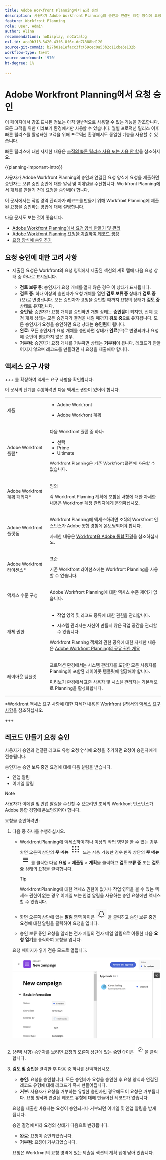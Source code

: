 ```yaml
---
title: Adobe Workfront Planning에서 요청 승인
description: 사용자가 Adobe Workfront Planning의 승인과 연결된 요청 양식에 요청을 제출하면 승인자는 보류 중인 승인에 대한 알림 및 이메일을 수신합니다. Workfront Planning에서 개체를 만들기 전에 요청을 승인해야 합니다.
feature: Workfront Planning
role: User, Admin
author: Alina
recommendations: noDisplay, noCatalog
exl-id: aca9b313-3420-43f6-8f6c-dd74888bd120
source-git-commit: b27b01e1efacc3fc459cec0a53b2c11cbe5e132b
workflow-type: tm+mt
source-wordcount: '970'
ht-degree: 1%

---
```


# Adobe Workfront Planning에서 요청 승인

<!--take Preview and Production references at Production time-->

<!-- do you need to add that only workspace owners can view the Submitted/ Planning tab?? - asking team in slack-->

<span class="preview">이 페이지에서 강조 표시된 정보는 아직 일반적으로 사용할 수 없는 기능을 참조합니다. 모든 고객을 위한 미리보기 환경에서만 사용할 수 있습니다. 월별 프로덕션 릴리스 이후 빠른 릴리스를 활성화한 고객을 위해 프로덕션 환경에서도 동일한 기능을 사용할 수 있습니다. </span>

<span class="preview">빠른 릴리스에 대한 자세한 내용은 [조직의 빠른 릴리스 사용 또는 사용 안 함](/help/quicksilver/administration-and-setup/set-up-workfront/configure-system-defaults/enable-fast-release-process.md)을 참조하세요. </span>

{{planning-important-intro}}

사용자가 Adobe Workfront Planning의 승인과 연결된 요청 양식에 요청을 제출하면 승인자는 보류 중인 승인에 대한 알림 및 이메일을 수신합니다. Workfront Planning에서 개체를 만들기 전에 요청을 승인해야 합니다.

이 문서에서는 작업 영역 관리자가 레코드를 만들기 위해 Workfront Planning에 제출된 요청을 승인하는 방법에 대해 설명합니다.

다음 문서도 보는 것이 좋습니다.

* [Adobe Workfront Planning에서 요청 양식 만들기 및 관리](/help/quicksilver/planning/requests/create-request-form.md)
* [Adobe Workfront Planning 요청을 제출하여 레코드 생성](/help/quicksilver/planning/requests/submit-requests.md)
* [요청 양식에 승인 추가](/help/quicksilver/planning/requests/add-approval-to-request-form.md)

## 요청 승인에 대한 고려 사항

* 제출된 요청은 Workfront의 요청 영역에서 제출된 섹션의 계획 탭에 다음 요청 상태 중 하나로 표시됩니다.

   * **검토 보류 중**: 승인자가 요청 개체를 열지 않은 경우 이 상태가 표시됩니다.
   * **검토 중**: 하나 이상의 승인자가 요청 개체를 열면 **검토 보류 중** 상태가 **검토 중**(으)로 변경됩니다. 모든 승인자가 요청을 승인할 때까지 요청의 상태가 **검토 중** 상태로 유지됩니다.
   * **승인됨**: 승인자가 요청 개체를 승인하면 개별 상태는 **승인됨**&#x200B;이 되지만, 전체 요청 개체 상태는 모든 승인자가 결정을 내릴 때까지 **검토 중**&#x200B;으로 유지됩니다. 모든 승인자가 요청을 승인하면 요청 상태는 **승인됨**&#x200B;이 됩니다.
   * **완료**: 모든 승인자가 요청 개체를 승인하면 상태가 **완료**(으)로 변경되거나 요청에 승인이 필요하지 않은 경우.
   * **거부됨**: 승인자가 요청 개체를 거부하면 상태는 **거부됨**&#x200B;이 됩니다. 레코드가 만들어지지 않으며 레코드를 만들려면 새 요청을 제출해야 합니다.

<!--* <span class="preview">You can display approval information on a record created by submitting a request form in the Approved by and Approved date fields. For information, see [Create fields](/help/quicksilver/planning/fields/create-fields.md).</span>-->

## 액세스 요구 사항

+++ 를 확장하여 액세스 요구 사항을 확인합니다.

이 문서의 단계를 수행하려면 다음 액세스 권한이 있어야 합니다.

<table style="table-layout:auto">
 <col>
 </col>
 <col>
 </col>
 <tbody>
    <tr>
<tr>
<td>
   <p> 제품</p> </td>
   <td>
   <ul><li><p> Adobe Workfront</p></li>
   <li><p> Adobe Workfront 계획<p></li></ul></td>
  </tr>  
 <tr>
   <td role="rowheader"><p>Adobe Workfront 플랜*</p></td>
   <td>
<p>다음 Workfront 플랜 중 하나:</p>
<ul><li>선택</li>
<li>Prime</li>
<li>Ultimate</li></ul>
<p>Workfront Planning은 기존 Workfront 플랜에 사용할 수 없습니다.</p>
   </td>

<tr>
   <td role="rowheader"><p>Adobe Workfront 계획 패키지*</p></td>
   <td>
<p>임의 </p>  
<p>각 Workfront Planning 계획에 포함된 사항에 대한 자세한 내용은 Workfront 계정 관리자에게 문의하십시오. </td>

<tr>
   <td role="rowheader"><p>Adobe Workfront 플랫폼</p></td>
   <td>
<p>Workfront Planning에 액세스하려면 조직의 Workfront 인스턴스가 Adobe 통합 경험에 온보딩되어야 합니다.</p>
<p>자세한 내용은 <a href="/help/quicksilver/workfront-basics/navigate-workfront/workfront-navigation/adobe-unified-experience.md">Workfront용 Adobe 통합 환경</a>을 참조하십시오. </p>
   </td>
  </tr>
  </tr>
  <tr>
   <td role="rowheader"><p>Adobe Workfront 라이센스*</p></td>
   <td>
   <p>표준</p>
   <p>기존 Workfront 라이선스에는 Workfront Planning을 사용할 수 없습니다.</p>
  </td>
  </tr>
  <tr>
   <td role="rowheader"><p>액세스 수준 구성</p></td>
   <td> <p>Adobe Workfront Planning에 대한 액세스 수준 제어가 없습니다.</p>  
</td>
  </tr>
<tr>
   <td role="rowheader"><p>개체 권한</p></td>
   <td>
   <ul>
   <li><p>작업 영역 <span class="preview"> 및 레코드 종류</span>에 대한 권한을 관리합니다. </p></li>
    <li><p>시스템 관리자는 자신이 만들지 않은 작업 공간을 관리할 수 있습니다. </p></li>
    </ul>
   <p>Workfront Planning 객체의 권한 공유에 대한 자세한 내용은  
   <a href="/help/quicksilver/planning/access/sharing-permissions-overview.md">Adobe Workfront Planning의 공유 권한 개요</a> 
  </td>
  </tr>
<tr>
   <td role="rowheader"><p>레이아웃 템플릿</p></td>
   <td> <p>프로덕션 환경에서는 시스템 관리자를 포함한 모든 사용자를 Planning이 포함된 레이아웃 템플릿에 할당해야 합니다.</p>
<p><span class="preview">미리보기 환경에서 표준 사용자 및 시스템 관리자는 기본적으로 Planning을 활성화합니다.</span></p> 
</td>
  </tr>
 </tbody>
</table>

*Workfront 액세스 요구 사항에 대한 자세한 내용은 Workfront 설명서의 [액세스 요구 사항](/help/quicksilver/administration-and-setup/add-users/access-levels-and-object-permissions/access-level-requirements-in-documentation.md)을 참조하십시오.

+++


## 레코드 만들기 요청 승인

사용자가 승인과 연결된 레코드 유형 요청 양식에 요청을 추가하면 요청이 승인자에게 전송됩니다.

승인자는 승인 보류 중인 요청에 대해 다음 알림을 받습니다.

* 인앱 알림
* 이메일 알림

>[!NOTE]
>
>사용자가 이메일 및 인앱 알림을 수신할 수 있으려면 조직의 Workfront 인스턴스가 Adobe 통합 경험에 온보딩되어야 합니다.

요청을 승인하려면:

1. 다음 중 하나를 수행하십시오.

   * Workfront Planning에 액세스하여 하나 이상의 작업 영역을 볼 수 있는 경우 화면 오른쪽 상단의 **주 메뉴** ![점 주 메뉴](assets/dots-menu.png) 또는 사용 가능한 경우 왼쪽 상단의 **주 메뉴** ![선 주 메뉴](assets/lines-menu.png)를 클릭한 다음 **요청** > **제출됨** > **계획**&#x200B;을 클릭하고 **검토 보류 중** 또는 **검토 중** 상태의 요청을 클릭합니다.

     >[!TIP]
     >
     >Workfront Planning에 대한 액세스 권한이 없거나 작업 영역을 볼 수 있는 액세스 권한이 없는 경우 이메일 또는 인앱 알림을 사용하는 승인 요청에만 액세스할 수 있습니다.

   * 화면 오른쪽 상단에 있는 **알림** 영역 아이콘 ![통합 셸의 알림 영역 아이콘](assets/notifications-area-icon-unified-shell.png)을 클릭하고 승인 보류 중인 요청에 대한 알림을 클릭하여 요청을 엽니다.
   * 승인 보류 중인 요청을 알리는 전자 메일의 전자 메일 알림으로 이동한 다음 **요청 열기**&#x200B;를 클릭하여 요청을 엽니다. <!--add the name of the button here, from the email-->

   요청 페이지가 읽기 전용 모드로 열립니다.

   ![검토 상태의 읽기 전용 요청 페이지](assets/read-only-reqeust-page-in-review-status.png)

1. (선택 사항) 승인자를 보려면 요청의 오른쪽 상단에 있는 **승인** 아이콘 ![승인 아이콘](assets/approvals-icon.png)을 클릭합니다.
1. **검토 및 승인**&#x200B;을 클릭한 후 다음 중 하나를 선택하십시오.

   * **승인**: 요청을 승인합니다. 모든 승인자가 요청을 승인한 후 요청 양식과 연결된 레코드 유형에 대해 레코드가 즉시 만들어집니다.
   * **거부**: 사용자가 요청을 거부하는 유일한 승인자인 경우에도 이 요청은 거부됩니다. 요청 양식과 연결된 레코드 유형에 대해 만들어진 레코드가 없습니다.

   요청을 제출한 사용자는 요청이 승인되거나 거부되면 이메일 및 인앱 알림을 받게 됩니다.

   승인 결정에 따라 요청의 상태가 다음으로 변경됩니다.

   * **완료**: 요청이 승인되었습니다.
   * **거부됨**: 요청이 거부되었습니다.

   요청은 Workfront의 요청 영역에 있는 제출됨 섹션의 계획 탭에 남아 있습니다.
